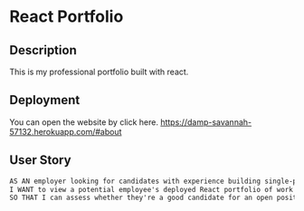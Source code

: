 # React Portfolio

## Description

This is my professional portfolio built with react. 

## Deployment

You can open the website by click here.
https://damp-savannah-57132.herokuapp.com/#about

## User Story

```md
AS AN employer looking for candidates with experience building single-page applications
I WANT to view a potential employee's deployed React portfolio of work samples
SO THAT I can assess whether they're a good candidate for an open position
```
